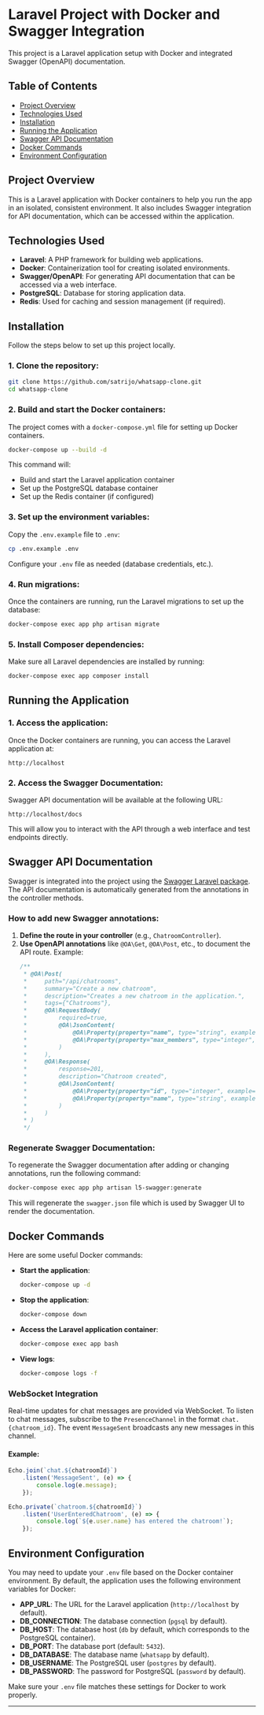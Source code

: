 # Laravel Project with Docker and Swagger Integration

This project is a Laravel application setup with Docker and integrated Swagger (OpenAPI) documentation.

## Table of Contents
- [Project Overview](#project-overview)
- [Technologies Used](#technologies-used)
- [Installation](#installation)
- [Running the Application](#running-the-application)
- [Swagger API Documentation](#swagger-api-documentation)
- [Docker Commands](#docker-commands)
- [Environment Configuration](#environment-configuration)

## Project Overview
This is a Laravel application with Docker containers to help you run the app in an isolated, consistent environment. It also includes Swagger integration for API documentation, which can be accessed within the application.

## Technologies Used
- **Laravel**: A PHP framework for building web applications.
- **Docker**: Containerization tool for creating isolated environments.
- **Swagger/OpenAPI**: For generating API documentation that can be accessed via a web interface.
- **PostgreSQL**: Database for storing application data.
- **Redis**: Used for caching and session management (if required).

## Installation

Follow the steps below to set up this project locally.

### 1. Clone the repository:
```bash
git clone https://github.com/satrijo/whatsapp-clone.git
cd whatsapp-clone
```

### 2. Build and start the Docker containers:
The project comes with a `docker-compose.yml` file for setting up Docker containers.

```bash
docker-compose up --build -d
```

This command will:
- Build and start the Laravel application container
- Set up the PostgreSQL database container
- Set up the Redis container (if configured)

### 3. Set up the environment variables:
Copy the `.env.example` file to `.env`:

```bash
cp .env.example .env
```

Configure your `.env` file as needed (database credentials, etc.).

### 4. Run migrations:
Once the containers are running, run the Laravel migrations to set up the database:

```bash
docker-compose exec app php artisan migrate
```

### 5. Install Composer dependencies:
Make sure all Laravel dependencies are installed by running:

```bash
docker-compose exec app composer install
```

## Running the Application

### 1. Access the application:
Once the Docker containers are running, you can access the Laravel application at:
```
http://localhost
```

### 2. Access the Swagger Documentation:
Swagger API documentation will be available at the following URL:
```
http://localhost/docs
```
This will allow you to interact with the API through a web interface and test endpoints directly.

## Swagger API Documentation

Swagger is integrated into the project using the [Swagger Laravel package](https://github.com/DarkaOnLine/L5-Swagger). The API documentation is automatically generated from the annotations in the controller methods.

### How to add new Swagger annotations:
1. **Define the route in your controller** (e.g., `ChatroomController`).
2. **Use OpenAPI annotations** like `@OA\Get`, `@OA\Post`, etc., to document the API route. Example:
   ```php
   /**
    * @OA\Post(
    *     path="/api/chatrooms",
    *     summary="Create a new chatroom",
    *     description="Creates a new chatroom in the application.",
    *     tags={"Chatrooms"},
    *     @OA\RequestBody(
    *         required=true,
    *         @OA\JsonContent(
    *             @OA\Property(property="name", type="string", example="General Chat"),
    *             @OA\Property(property="max_members", type="integer", example=100)
    *         )
    *     ),
    *     @OA\Response(
    *         response=201,
    *         description="Chatroom created",
    *         @OA\JsonContent(
    *             @OA\Property(property="id", type="integer", example=1),
    *             @OA\Property(property="name", type="string", example="General Chat")
    *         )
    *     )
    * )
    */
   ```

### Regenerate Swagger Documentation:
To regenerate the Swagger documentation after adding or changing annotations, run the following command:

```bash
docker-compose exec app php artisan l5-swagger:generate
```

This will regenerate the `swagger.json` file which is used by Swagger UI to render the documentation.

## Docker Commands

Here are some useful Docker commands:

- **Start the application**:
  ```bash
  docker-compose up -d
  ```

- **Stop the application**:
  ```bash
  docker-compose down
  ```

- **Access the Laravel application container**:
  ```bash
  docker-compose exec app bash
  ```

- **View logs**:
  ```bash
  docker-compose logs -f
  ```

### WebSocket Integration

Real-time updates for chat messages are provided via WebSocket. To listen to chat messages, subscribe to the `PresenceChannel` in the format `chat.{chatroom_id}`. The event `MessageSent` broadcasts any new messages in this channel.

#### Example:

```javascript
Echo.join(`chat.${chatroomId}`)
    .listen('MessageSent', (e) => {
        console.log(e.message);
    });

Echo.private(`chatroom.${chatroomId}`)
    .listen('UserEnteredChatroom', (e) => {
        console.log(`${e.user.name} has entered the chatroom!`);
    });
```
## Environment Configuration

You may need to update your `.env` file based on the Docker container environment. By default, the application uses the following environment variables for Docker:

- **APP_URL**: The URL for the Laravel application (`http://localhost` by default).
- **DB_CONNECTION**: The database connection (`pgsql` by default).
- **DB_HOST**: The database host (`db` by default, which corresponds to the PostgreSQL container).
- **DB_PORT**: The database port (default: `5432`).
- **DB_DATABASE**: The database name (`whatsapp` by default).
- **DB_USERNAME**: The PostgreSQL user (`postgres` by default).
- **DB_PASSWORD**: The password for PostgreSQL (`password` by default).

Make sure your `.env` file matches these settings for Docker to work properly.

---
